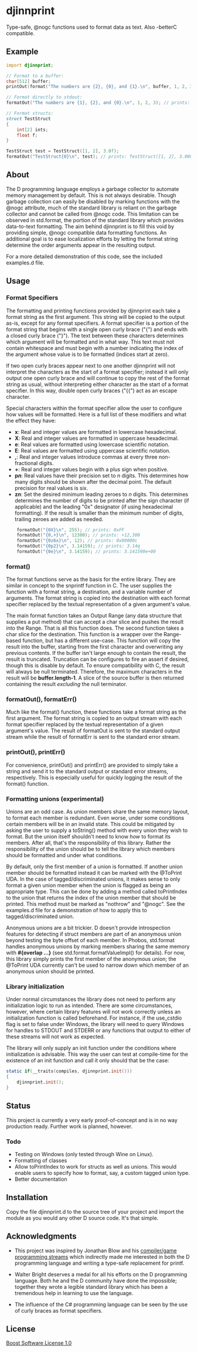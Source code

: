 # djinnprint

Type-safe, @nogc functions used to format data as text. Also -betterC compatible.

## Example

```D
import djinnprint;

// Format to a buffer:
char[512] buffer;
printOut(format("The numbers are {2}, {0}, and {1}.\n", buffer, 1, 2, 3)); // prints: The numbers are 3, 1, and 2.

// Format directly to stdout:
formatOut("The numbers are {1}, {2}, and {0}.\n", 1, 2, 3); // prints: The numbers are 2, 3, and 1.

// Format structs:
struct TestStruct
{
    int[2] ints;
    float f;
}

TestStruct test = TestStruct([1, 2], 3.0f);
formatOut("TestStruct{0}\n", test); // prints: TestStruct([1, 2], 3.000000)
```

## About

The D programming language employs a garbage collector to automate memory management by default. This is not always desirable. Though garbage collection can easily be disabled by marking functions with the @nogc attribute, much of the standard library is reliant on the garbage collector and cannot be called from @nogc code. This limitation can be observed in std.format, the portion of the standard library which provides data-to-text formatting. The aim behind djinnprint is to fill this void by providing simple, @nogc compatible data formatting functions. An additional goal is to ease localization efforts by letting the format string determine the order arguments appear in the resulting output.

For a more detailed demonstration of this code, see the included examples.d file.

## Usage

### Format Specifiers

The formatting and printing functions provided by djinnprint each take a format string as the first argument. This string will be copied to the output as-is, except for any format specifiers. A format specifier is a portion of the format string that begins with a single open curly brace ("{") and ends with a closed curly brace ("}"). The text between these characters determines which argument will be formatted and in what way. This text must not contain whitespace and must begin with a number indicating the index of the argument whose value is to be formatted (indices start at zero).

If two open curly braces appear next to one another djinnprint will not interpret the characters as the start of a format specifier; instead it will only output one open curly brace and will continue to copy the rest of the format string as usual, without interpreting either character as the start of a format specifier. In this way, double open curly braces ("{{") act as an escape character.

Special characters within the format specifier allow the user to configure how values will be formatted. Here is a full list of these modifiers and what the effect they have:

* __x__: Real and integer values are formatted in lowercase hexadecimal.
* __X__: Real and integer values are formatted in uppercase hexadecimal.
* __e__: Real values are formatted using lowercase scientific notation.
* __E__: Real values are formatted using uppercase scientific notation.
* __,__: Real and integer values introduce commas at every three non-fractional digits.
* __+__: Real and integer values begin with a plus sign when positive.
* __p*n*__: Real values have their precision set to *n* digits. This determines how many digits should be shown after the decimal point. The default precision for real values is six.
* __z*n*__: Set the desired minimum leading zeroes to *n* digits. This determines determines the number of digits to be printed after the sign character (if applicable) and the leading "0x" designator (if using hexadecimal formatting). If the result is smaller than the minimum number of digits, trailing zeroes are added as needed.

```D
    formatOut("{0X}\n", 255); // prints: 0xFF
    formatOut("{0,+}\n", 12300); // prints: +12,300
    formatOut("{0z6x}\n", 12); // prints: 0x00000c
    formatOut("{0p2}\n", 3.14159); // prints: 3.14q
    formatOut("{0e}\n", 3.14159); // prints: 3.141590e+00
```

### format()

The format functions serve as the basis for the entire library. They are similar in concept to the snprintf function in C. The user supplies the function with a format string, a destination, and a variable number of arguments. The format string is copied into the destination with each format specifier replaced by the textual representation of a given argument's value.

The main format function takes an Output Range (any data structure that supplies a put method) that can accept a char slice and pushes the result into the Range. That is all this function does. The second function takes a char slice for the destination. This function is a wrapper over the Range-based function, but has a different use-case. This function will copy the result into the buffer, starting from the first character and overwriting any previous contents. If the buffer isn't large enough to contain the result, the result is truncated. Truncation can be configures to fire an assert if desired, though this is disable by default. To ensure compatibility with C, the result will always be null terminated. Therefore, the maximum characters in the result will be __buffer.length-1__. A slice of the source buffer is then returned containing the result *excluding* the null terminator.

### formatOut(), formatErr()

Much like the format() function, these functions take a format string as the first argument. The format string is copied to an output stream with each format specifier replaced by the textual representation of a given argument's value. The result of formatOut is sent to the standard output stream while the result of formatErr is sent to the standard error stream.

### printOut(), printErr()

For convenience, printOut() and printErr() are provided to simply take a string and send it to the standard output or standard error streams, respectively. This is especially useful for quickly logging the result of the format() function.

### Formatting unions (experimental)

Unions are an odd case. As union members share the same memory layout, to format each member is redundant. Even worse, under some conditions certain members will be in an invalid state. This could be mitigated by asking the user to supply a toString() method with every union they wish to format. But the union itself shouldn't need to know *how* to format its members. After all, that's the responsibility of this library. Rather the responsibility of the union should be to tell the library which members should be formatted and under what conditions.

By default, only the first member of a union is formatted. If another union member should be formatted instead it can be marked with the @ToPrint UDA. In the case of tagged/discriminated unions, it makes sense to only format a given union member when the union is flagged as being an appropriate type. This can be done by adding a method called toPrintIndex to the union that returns the index of the union member that should be printed. This method must be marked as "nothrow" and "@nogc". See the examples.d file for a demonstration of how to apply this to tagged/discriminated union.

Anonymous unions are a bit trickier. D doesn't provide introspection features for detecting if struct members are part of an anonymous union beyond testing the byte offset of each member. In Phobos, std.format handles anonymous unions by marking members sharing the same memory with __#{overlap ...}__ (see std.format.formatValueImpl() for details). For now, this library simply prints the first member of the anonymous union; the @ToPrint UDA currently can't be used to narrow down which member of an anonymous union should be printed.

### Library initialization

Under normal circumstances the library does not need to perform any initialization logic to run as intended. There are some circumstances, however, where certain library features will not work correctly unless an initialization function is called beforehand. For instance, if the use_cstdio flag is set to false under Windows, the library will need to query Windows for handles to STDOUT and STDERR or any functions that output to either of these streams will not work as expected.

The library will only supply an init function under the conditions where initialization is advisable. This way the user can test at compile-time for the existence of an init function and call it only should that be the case:

```D
static if(__traits(compiles, djinnprint.init()))
{
    djinnprint.init();
}
```

## Status

This project is currently a very early proof-of-concept and is in no way production ready. Further work is planned, however.

### Todo

* Testing on Windows (only tested through Wine on Linux).
* Formatting of classes
* Allow toPrintIndex to work for structs as well as unions. This would enable users to specify how to format, say, a custom tagged union type.
* Better documentation

## Installation

Copy the file djinnprint.d to the source tree of your project and import the module as you would any other D source code. It's that simple.

## Acknowledgments

* This project was inspired by Jonathan Blow and his [compiler/game programming streams](https://www.youtube.com/user/jblow888/videos) which indirectly made me interested in both the D programming language and writing a type-safe replacement for printf.

* Walter Bright deserves a medal for all his efforts on the D programming language. Both he and the D community have done the impossible; together they wrote a legible standard library which has been a tremendous help in learning to use the language.

* The influence of the C# programming language can be seen by the use of curly braces as format specifiers.

## License

[Boost Software License 1.0](https://www.boost.org/LICENSE_1_0.txt)
